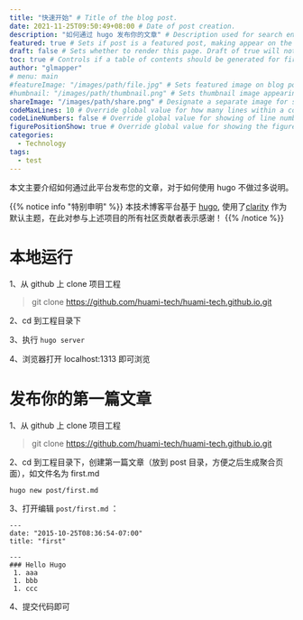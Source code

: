 ```yaml
---
title: "快速开始" # Title of the blog post.
date: 2021-11-25T09:50:49+08:00 # Date of post creation.
description: "如何通过 hugo 发布你的文章" # Description used for search engine.
featured: true # Sets if post is a featured post, making appear on the home page side bar.
draft: false # Sets whether to render this page. Draft of true will not be rendered.
toc: true # Controls if a table of contents should be generated for first-level links automatically.
author: "glmapper"
# menu: main
#featureImage: "/images/path/file.jpg" # Sets featured image on blog post.
#humbnail: "/images/path/thumbnail.png" # Sets thumbnail image appearing inside card on homepage.
shareImage: "/images/path/share.png" # Designate a separate image for social media sharing.
codeMaxLines: 10 # Override global value for how many lines within a code block before auto-collapsing.
codeLineNumbers: false # Override global value for showing of line numbers within code block.
figurePositionShow: true # Override global value for showing the figure label.
categories:
  - Technology
tags:
  - test
---
```


本文主要介绍如何通过此平台发布您的文章，对于如何使用 hugo 不做过多说明。

<!--more-->

{{% notice info "特别申明" %}}
本技术博客平台基于 [hugo](https://gohugo.io/), 使用了[clarity](https://github.com/chipzoller/hugo-clarity) 作为默认主题，在此对参与上述项目的所有社区贡献者表示感谢！
{{% /notice %}}

# 本地运行

1、从 github 上 clone 项目工程

> git clone https://github.com/huami-tech/huami-tech.github.io.git

2、cd 到工程目录下

3、执行 `hugo server` 

4、浏览器打开 localhost:1313 即可浏览

# 发布你的第一篇文章

1、从 github 上 clone 项目工程

> git clone https://github.com/huami-tech/huami-tech.github.io.git

2、cd 到工程目录下，创建第一篇文章（放到 post 目录，方便之后生成聚合页面），如文件名为 first.md

```
hugo new post/first.md
```

3、打开编辑 `post/first.md` ：

```
---
date: "2015-10-25T08:36:54-07:00"
title: "first"
 
---
### Hello Hugo
 1. aaa
 1. bbb
 1. ccc
```

4、提交代码即可

